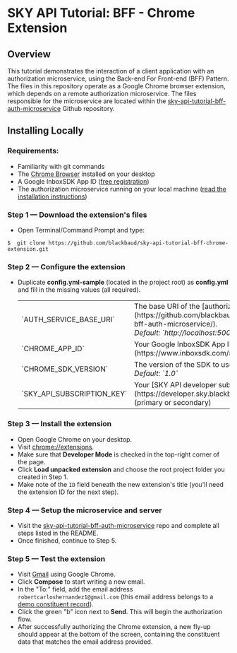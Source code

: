# SKY API Tutorial: BFF - Chrome Extension

## Overview
This tutorial demonstrates the interaction of a client application with an authorization microservice, using the Back-end For Front-end (BFF) Pattern. The files in this repository operate as a Google Chrome browser extension, which depends on a remote authorization microservice. The files responsible for the microservice are located within the [sky-api-tutorial-bff-auth-microservice](https://github.com/blackbaud/sky-api-tutorial-bff-auth-microservice/) Github repository.

## Installing Locally

### Requirements:
- Familiarity with git commands
- The [Chrome Browser](https://www.google.com/chrome/browser/desktop/) installed on your desktop
- A Google InboxSDK App ID ([free registration](https://www.inboxsdk.com/register))
- The authorization microservice running on your local machine ([read the installation instructions](https://github.com/blackbaud/sky-api-tutorial-bff-auth-microservice/))

### Step 1 — Download the extension's files
- Open Terminal/Command Prompt and type:
```
$  git clone https://github.com/blackbaud/sky-api-tutorial-bff-chrome-extension.git
```

### Step 2 — Configure the extension
- Duplicate **config.yml-sample** (located in the project root) as **config.yml** and fill in the missing values (all required).
    <table>
        <tr>
            <td>`AUTH_SERVICE_BASE_URI`</td>
            <td>
                The base URI of the [authorization microservice](https://github.com/blackbaud/sky-api-tutorial-bff-auth-microservice/). <br>
                <em>Default: `http://localhost:5000/`</em>
            </td>
        </tr>
        <tr>
            <td>`CHROME_APP_ID`</td>
            <td>Your Google InboxSDK App ID ([free registration](https://www.inboxsdk.com/register)).</td>
        </tr>
        <tr>
            <td>`CHROME_SDK_VERSION`</td>
            <td>The version of the SDK to use.<br><em>Default: `1.0`</em></td>
        </tr>
        <tr>
            <td>`SKY_API_SUBSCRIPTION_KEY`</td>
            <td>Your [SKY API developer subscription key](https://developer.sky.blackbaud.com/developer) (primary or secondary)</td>
        </tr>
    </table>

### Step 3 — Install the extension
- Open Google Chrome on your desktop.
- Visit [chrome://extensions](chrome://extensions).
- Make sure that **Developer Mode** is checked in the top-right corner of the page.
- Click **Load unpacked extension** and choose the root project folder you created in Step 1.
- Make note of the `ID` field beneath the new extension's title (you'll need the extension ID for the next step).

### Step 4 — Setup the microservice and server
- Visit the [sky-api-tutorial-bff-auth-microservice](https://github.com/blackbaud/sky-api-tutorial-bff-auth-microservice/) repo and complete all steps listed in the README.
- Once finished, continue to Step 5.

### Step 5 — Test the extension
- Visit [Gmail](http://mail.google.com/) using Google Chrome.
- Click **Compose** to start writing a new email.
- In the "To:" field, add the email address `robertcarloshernandez1@gmail.com` (this email address belongs to a [demo constituent record](https://renxt.blackbaud.com/constituents/280?tenantid=d698f0de-73f5-4a81-a4b1-ff353509faec)).
- Click the green "b" icon next to **Send**. This will begin the authorization flow.
- After successfully authorizing the Chrome extension, a new fly-up should appear at the bottom of the screen, containing the constituent data that matches the email address provided.
